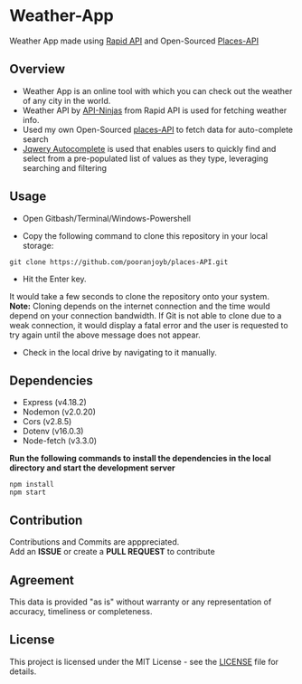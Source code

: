 # Weather-App
Weather App made using [Rapid API](https://rapidapi.com/) and Open-Sourced [Places-API](https://github.com/pooranjoyb/places-API/)

## Overview

- Weather App is an online tool with which you can check out the weather of any city in the world. 
- Weather API by [API-Ninjas](https://rapidapi.com/apininjas/api/weather-by-api-ninjas/) from Rapid API is used for fetching weather info.
- Used my own Open-Sourced [places-API](https://github.com/pooranjoyb/places-API) to fetch data for auto-complete search
- [Jqwery Autocomplete](https://jqueryui.com/autocomplete/) is used that enables users to quickly find and select from a pre-populated list of values as they type, leveraging searching and filtering

## Usage

- Open Gitbash/Terminal/Windows-Powershell

- Copy the following command to clone this repository in your local storage:
```
git clone https://github.com/pooranjoyb/places-API.git
```
- Hit the Enter key.

It would take a few seconds to clone the repository onto your system.<br>
**Note:** Cloning depends on the internet connection and the time would depend on your connection bandwidth. If Git is not able to clone due to a weak connection, it would display a fatal error and the user is requested to try again until the above message does not appear.

- Check in the local drive by navigating to it manually.


## Dependencies

- Express (v4.18.2)
- Nodemon (v2.0.20)
- Cors (v2.8.5)
- Dotenv (v16.0.3)
- Node-fetch (v3.3.0)

<b>
Run the following commands to install the dependencies in the local directory and start the development server</b>
    
    npm install
    npm start

## Contribution

Contributions and Commits are apppreciated. <br> 
Add an **ISSUE** or create a **PULL REQUEST** to contribute 

## Agreement

This data is provided "as is" without warranty or any representation of accuracy, timeliness or completeness.

## License

This project is licensed under the MIT License - see the [LICENSE](LICENSE) file for details.


